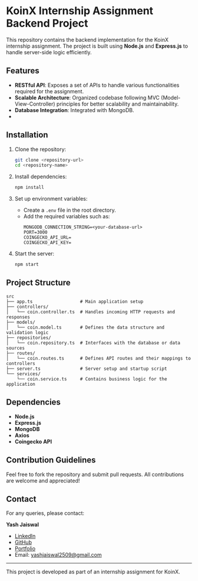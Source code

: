 # KoinX Internship Assignment Backend Project

This repository contains the backend implementation for the KoinX internship assignment. The project is built using **Node.js** and **Express.js** to handle server-side logic efficiently.

## Features

- **RESTful API**: Exposes a set of APIs to handle various functionalities required for the assignment.
- **Scalable Architecture**: Organized codebase following MVC (Model-View-Controller) principles for better scalability and maintainability.
- **Database Integration**: Integrated with MongoDB.
- 

## Installation

1. Clone the repository:

   ```bash
   git clone <repository-url>
   cd <repository-name>
   ```

2. Install dependencies:

   ```bash
   npm install
   ```

3. Set up environment variables:
   - Create a `.env` file in the root directory.
   - Add the required variables such as:
     ```env
     MONGODB_CONNECTION_STRING=<your-database-url>
     PORT=3000
     COINGECKO_API_URL=
     COINGECKO_API_KEY=
     ```

4. Start the server:

   ```bash
   npm start
   ```

## Project Structure

```
src  
├── app.ts                  # Main application setup  
├── controllers/  
│   └── coin.controller.ts  # Handles incoming HTTP requests and responses  
├── models/  
│   └── coin.model.ts       # Defines the data structure and validation logic  
├── repositories/  
│   └── coin.repository.ts  # Interfaces with the database or data sources  
├── routes/  
│   └── coin.routes.ts      # Defines API routes and their mappings to controllers  
├── server.ts               # Server setup and startup script  
└── services/  
    └── coin.service.ts     # Contains business logic for the application  
```


## Dependencies

- **Node.js**
- **Express.js**
- **MongoDB**
- **Axios**
- **Coingecko API**

## Contribution Guidelines

Feel free to fork the repository and submit pull requests. All contributions are welcome and appreciated!

## Contact

For any queries, please contact:

**Yash Jaiswal**
- [LinkedIn](https://www.linkedin.com/in/yash-jaiswal-aaa8112ab/)
- [GitHub](https://github.com/Yash-jaiswal2509)
- [Portfolio](https://yash-jaiswal-portfolio-0825.vercel.app/)
- Email: yashjaiswal2509@gmail.com

---

This project is developed as part of an internship assignment for KoinX.


